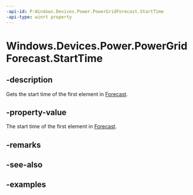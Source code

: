 ```yaml
---
-api-id: P:Windows.Devices.Power.PowerGridForecast.StartTime
-api-type: winrt property
---
```


# Windows.Devices.Power.PowerGridForecast.StartTime

<!--
public System.DateTimeOffset StartTime { get; }
-->


## -description

Gets the start time of the first element in [Forecast](./powergridforecast_forecast.md).

## -property-value

The start time of the first element in [Forecast](./powergridforecast_forecast.md).

## -remarks

## -see-also

## -examples
